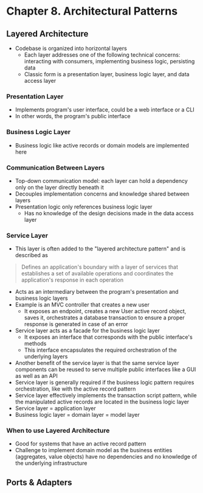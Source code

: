# Chapter 8. Architectural Patterns

## Layered Architecture

* Codebase is organized into horizontal layers
  * Each layer addresses one of the following technical concerns: interacting with consumers, implementing business logic, persisting data
  * Classic form is a presentation layer, business logic layer, and data access layer

### Presentation Layer

* Implements program's user interface, could be a web interface or a CLI
* In other words, the program's public interface

### Business Logic Layer

* Business logic like active records or domain models are implemented here

### Communication Between Layers

* Top-down communication model: each layer can hold a dependency only on the layer directly beneath it
* Decouples implementation concerns and knowledge shared between layers
* Presentation logic only references business logic layer
  * Has no knowledge of the design decisions made in the data access layer

### Service Layer

* This layer is often added to the "layered architecture pattern" and is described as

> Defines an application's boundary with a layer of services that establishes a set of available operations and coordinates the application's response in each operation

* Acts as an intermediary between the program's presentation and business logic layers
* Example is an MVC controller that creates a new user
  * It exposes an endpoint, creates a new User active record object, saves it, orchestrates a database transaction to ensure a proper response is generated in case of an error
* Service layer acts as a facade for the business logic layer
  * It exposes an interface that corresponds with the public interface's methods
  * This interface encapsulates the required orchestration of the underlying layers
* Another benefit of the service layer is that the same service layer components can be reused to serve multiple public interfaces like a GUI as well as an API
* Service layer is generally required if the business logic pattern requires orchestration, like with the active record pattern
* Service layer effectively implements the transaction script pattern, while the manipulated active records are located in the business logic layer
* Service layer = application layer
* Business logic layer = domain layer = model layer

### When to use Layered Architecture

* Good for systems that have an active record pattern
* Challenge to implement domain model as the business entities (aggregates, value objects) have no dependencies and no knowledge of the underlying infrastructure

## Ports & Adapters









